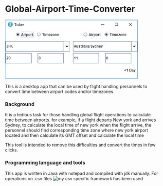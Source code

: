 # Global-Airport-Time-Converter

![Application screen shot](App_screen_shot.png)

This is a desktop app that can be used by flight handling personnels to convert time between airport codes and/or timezones

### Background
It is a tedious task for those handling global flight operations to calculate time between airports. for example, if a flight departs New york and arrives Sydney, to calculate the local time of new york when the flight arrive, the personnel should find corresponding time zone where new york airport located and then calculate its GMT offset and calculate the local time 

This tool is intended to remove this difficulties and convert the times in few clicks.

### Programming language and tools
This app is written in Java with notepad and compiled with jdk manually.
For operations on .csv files ![my csv specific framework](https://github.com/ppml38/CSV-Handler) has been used
